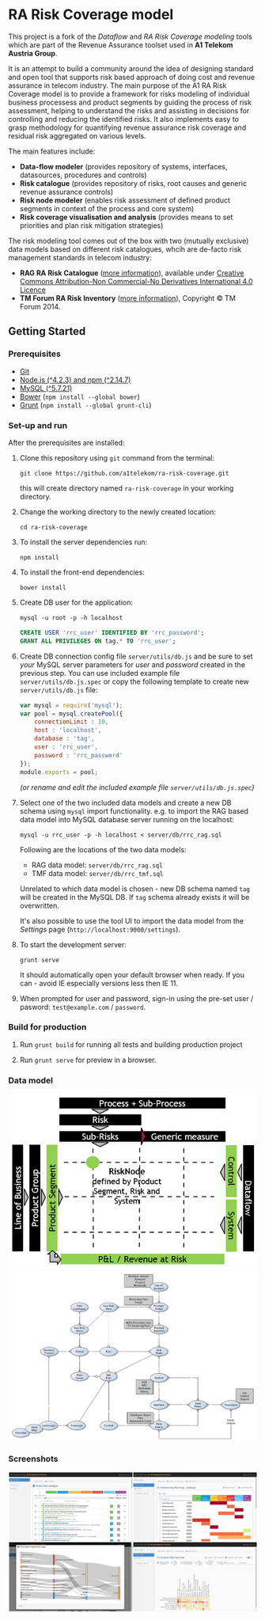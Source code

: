 # RA Risk Coverage model

This project is a fork of the *Dataflow* and *RA Risk Coverage modeling* tools which are part of the Revenue Assurance toolset used in **A1 Telekom Austria Group**. 

It is an attempt to build a community around the idea of designing standard and open tool that supports risk based approach of doing cost and revenue assurance in telecom industry. The main purpose of the A1 RA Risk Coverage model is to provide a framework for risks modeling of individual business processess and product segments by guiding the process of risk assessment, helping to understand the risks and assisting in decisions for controlling and reducing the identified risks. It also implements easy to grasp methodology for quantifying revenue assurance risk coverage and residual risk aggregated on various levels.

The main features include:

- **Data-flow modeler** (provides repository of systems, interfaces, datasources, procedures and controls)
- **Risk catalogue** (provides repository of risks, root causes and generic revenue assurance controls)
- **Risk node modeler** (enables risk assessment of defined product segments in context of the process and core system)
- **Risk coverage visualisation and analysis** (provides means to set priorities and plan risk mitigation strategies)

The risk modeling tool comes out of the box with two (mutually exclusive) data models based on different risk catalogues, whcih are de-facto risk management standards in telecom industry:
- **RAG RA Risk Catalogue** ([more information](https://riskandassurancegroup.org/rag-ra-risk-catalogue/)), available under [Creative Commons Attribution-Non Commercial-No Derivatives International 4.0 Licence](https://creativecommons.org/licenses/by-nc-nd/4.0/legalcode)
- **TM Forum RA Risk Inventory** ([more information](https://www.tmforum.org/resources/best-practice/gb941e-revenue-assurance-coverage-model-risk-inventory-v1-4-1/)), Copyright © TM Forum 2014.

## Getting Started

### Prerequisites

- [Git](https://git-scm.com/)
- [Node.js (^4.2.3) and npm (^2.14.7)](https://nodejs.org/en/download/)
- [MySQL (^5.7.21)](https://dev.mysql.com/downloads/mysql/)
- [Bower](https://bower.io/) (`npm install --global bower`)
- [Grunt](http://gruntjs.com/) (`npm install --global grunt-cli`)

### Set-up and run

After the prerequisites are installed:

1. Clone this repository using `git` command from the terminal:
	```shell
	git clone https://github.com/a1telekom/ra-risk-coverage.git
	```
	this will create directory named `ra-risk-coverage` in your working directory.

2. Change the working directory to the newly created location: 
	```shell
	cd ra-risk-coverage
	```

3. To install the server dependencies run:
	```shell
	npm install
	```

4. To install the front-end dependencies:
	```shell
	bower install
	```

5. Create DB user for the application:
	```shell
	mysql -u root -p -h localhost
	```

	```sql
	CREATE USER 'rrc_user' IDENTIFIED BY 'rrc_password';
	GRANT ALL PRIVILEGES ON tag.* TO 'rrc_user'; 
	```

6. Create DB connection config file `server/utils/db.js` and be sure to set *your* MySQL server parameters for *user* and *password* created in the previous step. You can use included example file `server/utils/db.js.spec` or copy the following template to create new `server/utils/db.js` file:

	```javascript
	var mysql = require('mysql');
	var pool = mysql.createPool({
		connectionLimit	: 10,
		host : 'localhost',
		database : 'tag',
		user : 'rrc_user',
		password : 'rrc_password'
	});
	module.exports = pool;
	``` 

	*(or rename and edit the included example file `server/utils/db.js.spec`)*

7. Select one of the two included data models and create a new DB schema using `mysql` import functionality. e.g. to import the RAG based data model into MySQL database server running on the localhost:
	```shell
	mysql -u rrc_user -p -h localhost < server/db/rrc_rag.sql
	```

	Following are the locations of the two data models:
	- RAG data model: `server/db/rrc_rag.sql`
	- TMF data model: `server/db/rrc_tmf.sql`

	Unrelated to which data model is chosen - new DB schema named `tag` will be created in the MySQL DB. If `tag` schema already exists it will be overwritten.

	It's also possible to use the tool UI to import the data model from the *Settings* page (`http://localhost:9000/settings`).

8. To start the development server:
	```shell
	grunt serve
	```
	It should automatically open your default browser when ready. If you can - avoid IE especially versions less then IE 11.

9. When prompted for user and password, sign-in using the pre-set user / pasword: `test@example.com` / `password`.

### Build for production

1. Run `grunt build` for running all tests and building production project 

2. Run `grunt serve` for preview in a browser.

### Data model

![RA Risk Coverage data model](static/images/rrc_data_model.png?raw=true "RA Risk Coverage data model")
![RA Risk Coverage data model detailed](static/images/rrc_data_model_detailed.png?raw=true "RA Risk Coverage data model detailed")

### Screenshots

![Look and feel](static/images/look_and_feel.png?raw=true "Look and feel")